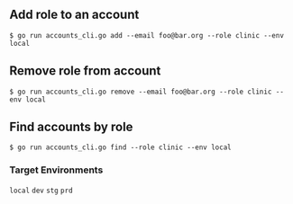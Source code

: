 
## Add role to an account

```
$ go run accounts_cli.go add --email foo@bar.org --role clinic --env local
```

## Remove role from account

```
$ go run accounts_cli.go remove --email foo@bar.org --role clinic --env local
```

## Find accounts by role

```
$ go run accounts_cli.go find --role clinic --env local
```

### Target Environments

`local`
`dev`
`stg`
`prd`

